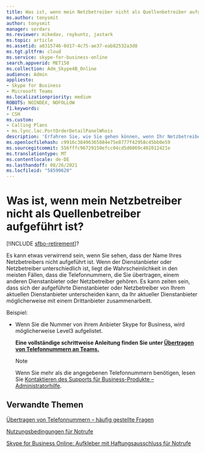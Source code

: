 ```yaml
---
title: Was ist, wenn mein Netzbetreiber nicht als Quellenbetreiber aufgeführt ist?
ms.author: tonysmit
author: tonysmit
manager: serdars
ms.reviewer: mikedav, roykuntz, jastark
ms.topic: article
ms.assetid: a8315746-0d17-4c75-ae37-eab82532a3d8
ms.tgt.pltfrm: cloud
ms.service: skype-for-business-online
search.appverid: MET150
ms.collection: Adm_Skype4B_Online
audience: Admin
appliesto:
- Skype for Business
- Microsoft Teams
ms.localizationpriority: medium
ROBOTS: NOINDEX, NOFOLLOW
f1.keywords:
- CSH
ms.custom:
- Calling Plans
- ms.lync.lac.PortOrderDetailPanelWhois
description: 'Erfahren Sie, wie Sie gehen können, wenn Ihr Netzbetreiber nicht in der Liste Skype for Business. '
ms.openlocfilehash: c9916c38496365884e75e8777f42958c45bb0e59
ms.sourcegitcommit: 556fffc96729150efcc04cd5d6069c402012421e
ms.translationtype: MT
ms.contentlocale: de-DE
ms.lasthandoff: 08/26/2021
ms.locfileid: "58599620"
---
```

# <a name="what-if-my-phone-carrier-isnt-listed-as-the-source-carrier"></a>Was ist, wenn mein Netzbetreiber nicht als Quellenbetreiber aufgeführt ist?

[!INCLUDE [sfbo-retirement](../../Hub/includes/sfbo-retirement.md)]?

Es kann etwas verwirrend sein, wenn Sie sehen, dass der Name Ihres Netzbetreibers nicht aufgeführt ist. Wenn der Dienstanbieter oder Netzbetreiber unterschiedlich ist, liegt die Wahrscheinlichkeit in den meisten Fällen, dass die Telefonnummern, die Sie übertragen, einem anderen Dienstanbieter oder Netzbetreiber gehören. Es kann zeiten sein, dass sich der aufgeführte Dienstanbieter oder Netzbetreiber von Ihrem aktuellen Dienstanbieter unterscheiden kann, da Ihr aktueller Dienstanbieter möglicherweise mit einem Drittanbieter zusammenarbeitt. 
  
Beispiel:
  
- Wenn Sie die Nummer von ihrem Anbieter Skype for Business, wird möglicherweise Level3 aufgelistet.
    
  **Eine vollständige schrittweise Anleitung finden Sie unter [Übertragen von Telefonnummern an Teams.](/microsoftteams/phone-number-calling-plans/transfer-phone-numbers-to-teams)**

    > [!NOTE]
    > Wenn Sie mehr als die angegebenen Telefonnummern benötigen, lesen Sie [Kontaktieren des Supports für Business-Produkte – Administratorhilfe](https://support.office.com/article/32a17ca7-6fa0-4870-8a8d-e25ba4ccfd4b).

  
## <a name="related-topics"></a>Verwandte Themen
[Übertragen von Telefonnummern – häufig gestellte Fragen](/microsoftteams/transferring-phone-numbers-common-questions)

[Nutzungsbedingungen für Notrufe](/microsoftteams/emergency-calling-terms-and-conditions)

[Skype for Business Online: Aufkleber mit Haftungsausschluss für Notrufe](https://github.com/MicrosoftDocs/OfficeDocs-SkypeForBusiness/blob/live/Teams/downloads/emergency-calling/emergency-calling-label-(en-us)-(v.1.0).zip?raw=true)

  
 
